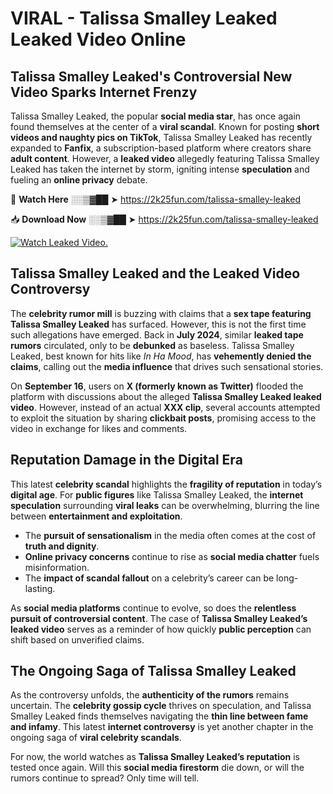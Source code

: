 # VIRAL - Talissa Smalley Leaked Leaked Video Online

## **Talissa Smalley Leaked's Controversial New Video Sparks Internet Frenzy**  

Talissa Smalley Leaked, the popular **social media star**, has once again found themselves at the center of a **viral scandal**. Known for posting **short videos and naughty pics on TikTok**, Talissa Smalley Leaked has recently expanded to **Fanfix**, a subscription-based platform where creators share **adult content**. However, a **leaked video** allegedly featuring Talissa Smalley Leaked has taken the internet by storm, igniting intense **speculation** and fueling an **online privacy** debate.  

🔴 **Watch Here** ░░▒▓██ ➤ https://2k25fun.com/talissa-smalley-leaked  

📥 **Download Now** ░░▒▓██ ➤ https://2k25fun.com/talissa-smalley-leaked  

[![Watch Leaked Video.](https://miro.medium.com/v2/resize:fit:828/format:webp/1*cilzJN44JGOrTw9NJCrNHA.gif "Watch Leaked Video")](https://2k25fun.com/talissa-smalley-leaked)

## **Talissa Smalley Leaked and the Leaked Video Controversy**  

The **celebrity rumor mill** is buzzing with claims that a **sex tape featuring Talissa Smalley Leaked** has surfaced. However, this is not the first time such allegations have emerged. Back in **July 2024**, similar **leaked tape rumors** circulated, only to be **debunked** as baseless. Talissa Smalley Leaked, best known for hits like *In Ha Mood*, has **vehemently denied the claims**, calling out the **media influence** that drives such sensational stories.  

On **September 16**, users on **X (formerly known as Twitter)** flooded the platform with discussions about the alleged **Talissa Smalley Leaked leaked video**. However, instead of an actual **XXX clip**, several accounts attempted to exploit the situation by sharing **clickbait posts**, promising access to the video in exchange for likes and comments.  

## **Reputation Damage in the Digital Era**  

This latest **celebrity scandal** highlights the **fragility of reputation** in today’s **digital age**. For **public figures** like Talissa Smalley Leaked, the **internet speculation** surrounding **viral leaks** can be overwhelming, blurring the line between **entertainment and exploitation**.  

- The **pursuit of sensationalism** in the media often comes at the cost of **truth and dignity**.  
- **Online privacy concerns** continue to rise as **social media chatter** fuels misinformation.  
- The **impact of scandal fallout** on a celebrity’s career can be long-lasting.  

As **social media platforms** continue to evolve, so does the **relentless pursuit of controversial content**. The case of **Talissa Smalley Leaked’s leaked video** serves as a reminder of how quickly **public perception** can shift based on unverified claims.  

## **The Ongoing Saga of Talissa Smalley Leaked**  

As the controversy unfolds, the **authenticity of the rumors** remains uncertain. The **celebrity gossip cycle** thrives on speculation, and Talissa Smalley Leaked finds themselves navigating the **thin line between fame and infamy**. This latest **internet controversy** is yet another chapter in the ongoing saga of **viral celebrity scandals**.  

For now, the world watches as **Talissa Smalley Leaked’s reputation** is tested once again. Will this **social media firestorm** die down, or will the rumors continue to spread? Only time will tell.